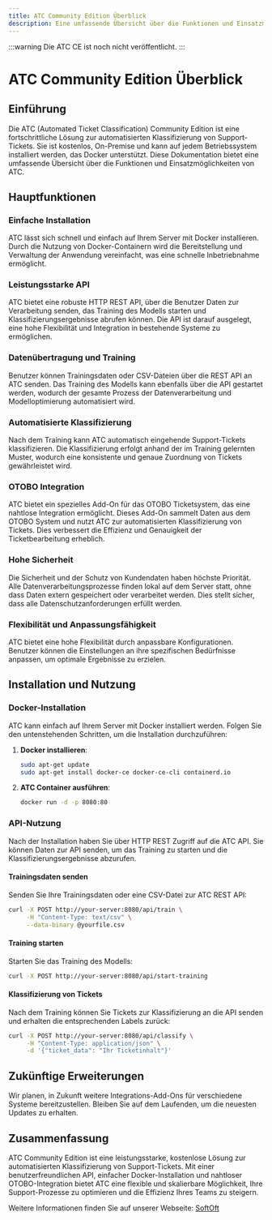 ```yaml
---
title: ATC Community Edition Überblick
description: Eine umfassende Übersicht über die Funktionen und Einsatzmöglichkeiten der ATC Community Edition.
---
```

:::warning
Die ATC CE ist noch nicht veröffentlicht.
:::

# ATC Community Edition Überblick

## Einführung

Die ATC (Automated Ticket Classification) Community Edition ist eine fortschrittliche Lösung zur automatisierten
Klassifizierung von Support-Tickets. Sie ist kostenlos, On-Premise und kann auf jedem Betriebssystem installiert werden,
das Docker unterstützt. Diese Dokumentation bietet eine umfassende Übersicht über die Funktionen und
Einsatzmöglichkeiten von ATC.

## Hauptfunktionen

### Einfache Installation

ATC lässt sich schnell und einfach auf Ihrem Server mit Docker installieren. Durch die Nutzung von Docker-Containern
wird die Bereitstellung und Verwaltung der Anwendung vereinfacht, was eine schnelle Inbetriebnahme ermöglicht.

### Leistungsstarke API

ATC bietet eine robuste HTTP REST API, über die Benutzer Daten zur Verarbeitung senden, das Training des Modells starten
und Klassifizierungsergebnisse abrufen können. Die API ist darauf ausgelegt, eine hohe Flexibilität und Integration in
bestehende Systeme zu ermöglichen.

### Datenübertragung und Training

Benutzer können Trainingsdaten oder CSV-Dateien über die REST API an ATC senden. Das Training des Modells kann ebenfalls
über die API gestartet werden, wodurch der gesamte Prozess der Datenverarbeitung und Modelloptimierung automatisiert
wird.

### Automatisierte Klassifizierung

Nach dem Training kann ATC automatisch eingehende Support-Tickets klassifizieren. Die Klassifizierung erfolgt anhand der
im Training gelernten Muster, wodurch eine konsistente und genaue Zuordnung von Tickets gewährleistet wird.

### OTOBO Integration

ATC bietet ein spezielles Add-On für das OTOBO Ticketsystem, das eine nahtlose Integration ermöglicht. Dieses Add-On
sammelt Daten aus dem OTOBO System und nutzt ATC zur automatisierten Klassifizierung von Tickets. Dies verbessert die
Effizienz und Genauigkeit der Ticketbearbeitung erheblich.

### Hohe Sicherheit

Die Sicherheit und der Schutz von Kundendaten haben höchste Priorität. Alle Datenverarbeitungsprozesse finden lokal auf
dem Server statt, ohne dass Daten extern gespeichert oder verarbeitet werden. Dies stellt sicher, dass alle
Datenschutzanforderungen erfüllt werden.

### Flexibilität und Anpassungsfähigkeit

ATC bietet eine hohe Flexibilität durch anpassbare Konfigurationen. Benutzer können die Einstellungen an ihre
spezifischen Bedürfnisse anpassen, um optimale Ergebnisse zu erzielen.

## Installation und Nutzung

### Docker-Installation

ATC kann einfach auf Ihrem Server mit Docker installiert werden. Folgen Sie den untenstehenden Schritten, um die
Installation durchzuführen:

1. **Docker installieren**:
    ```bash
    sudo apt-get update
    sudo apt-get install docker-ce docker-ce-cli containerd.io
    ```

2. **ATC Container ausführen**:
    ```bash
    docker run -d -p 8080:80 
    ```

### API-Nutzung

Nach der Installation haben Sie über HTTP REST Zugriff auf die ATC API. Sie können Daten zur API senden, um das Training
zu starten und die Klassifizierungsergebnisse abzurufen.

#### Trainingsdaten senden

Senden Sie Ihre Trainingsdaten oder eine CSV-Datei zur ATC REST API:

```bash
curl -X POST http://your-server:8080/api/train \
     -H "Content-Type: text/csv" \
     --data-binary @yourfile.csv
```

#### Training starten

Starten Sie das Training des Modells:

```bash
curl -X POST http://your-server:8080/api/start-training
```

#### Klassifizierung von Tickets

Nach dem Training können Sie Tickets zur Klassifizierung an die API senden und erhalten die entsprechenden Labels
zurück:

```bash
curl -X POST http://your-server:8080/api/classify \
     -H "Content-Type: application/json" \
     -d '{"ticket_data": "Ihr Ticketinhalt"}'
```

## Zukünftige Erweiterungen

Wir planen, in Zukunft weitere Integrations-Add-Ons für verschiedene Systeme bereitzustellen. Bleiben Sie auf dem
Laufenden, um die neuesten Updates zu erhalten.

## Zusammenfassung

ATC Community Edition ist eine leistungsstarke, kostenlose Lösung zur automatisierten Klassifizierung von
Support-Tickets. Mit einer benutzerfreundlichen API, einfacher Docker-Installation und nahtloser OTOBO-Integration
bietet ATC eine flexible und skalierbare Möglichkeit, Ihre Support-Prozesse zu optimieren und die Effizienz Ihres Teams
zu steigern.

Weitere Informationen finden Sie auf unserer Webseite: [SoftOft](https://softoft.de/otobo/docs)